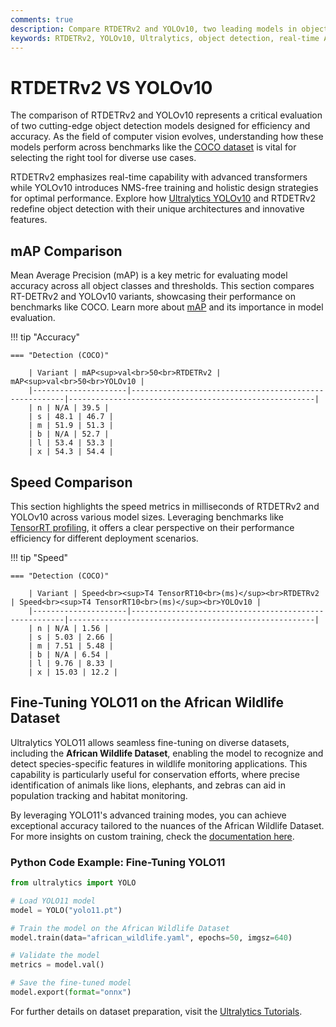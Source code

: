 ```yaml
---
comments: true
description: Compare RTDETRv2 and YOLOv10, two leading models in object detection and real-time AI. Explore their performance, efficiency, and applications in edge AI and computer vision, and understand how these models redefine the future of real-time object detection.
keywords: RTDETRv2, YOLOv10, Ultralytics, object detection, real-time AI, edge AI, computer vision, AI models comparison, efficiency, performance
---
```


# RTDETRv2 VS YOLOv10

The comparison of RTDETRv2 and YOLOv10 represents a critical evaluation of two cutting-edge object detection models designed for efficiency and accuracy. As the field of computer vision evolves, understanding how these models perform across benchmarks like the [COCO dataset](https://docs.ultralytics.com/datasets/detect/coco/) is vital for selecting the right tool for diverse use cases.

RTDETRv2 emphasizes real-time capability with advanced transformers while YOLOv10 introduces NMS-free training and holistic design strategies for optimal performance. Explore how [Ultralytics YOLOv10](https://docs.ultralytics.com/models/yolov10/) and RTDETRv2 redefine object detection with their unique architectures and innovative features.

## mAP Comparison

Mean Average Precision (mAP) is a key metric for evaluating model accuracy across all object classes and thresholds. This section compares RT-DETRv2 and YOLOv10 variants, showcasing their performance on benchmarks like COCO. Learn more about [mAP](https://www.ultralytics.com/glossary/mean-average-precision-map) and its importance in model evaluation.

!!! tip "Accuracy"

    === "Detection (COCO)"

    	| Variant | mAP<sup>val<br>50<br>RTDETRv2 | mAP<sup>val<br>50<br>YOLOv10 |
    	|---------------------|-------------------------------------------------------|-------------------------------------------------------|
    	| n | N/A | 39.5 |
    	| s | 48.1 | 46.7 |
    	| m | 51.9 | 51.3 |
    	| b | N/A | 52.7 |
    	| l | 53.4 | 53.3 |
    	| x | 54.3 | 54.4 |

## Speed Comparison

This section highlights the speed metrics in milliseconds of RTDETRv2 and YOLOv10 across various model sizes. Leveraging benchmarks like [TensorRT profiling](https://docs.ultralytics.com/reference/utils/benchmarks/), it offers a clear perspective on their performance efficiency for different deployment scenarios.

!!! tip "Speed"

    === "Detection (COCO)"

    	| Variant | Speed<br><sup>T4 TensorRT10<br>(ms)</sup><br>RTDETRv2 | Speed<br><sup>T4 TensorRT10<br>(ms)</sup><br>YOLOv10 |
    	|---------------------|-------------------------------------------------------|-------------------------------------------------------|
    	| n | N/A | 1.56 |
    	| s | 5.03 | 2.66 |
    	| m | 7.51 | 5.48 |
    	| b | N/A | 6.54 |
    	| l | 9.76 | 8.33 |
    	| x | 15.03 | 12.2 |

## Fine-Tuning YOLO11 on the African Wildlife Dataset

Ultralytics YOLO11 allows seamless fine-tuning on diverse datasets, including the **African Wildlife Dataset**, enabling the model to recognize and detect species-specific features in wildlife monitoring applications. This capability is particularly useful for conservation efforts, where precise identification of animals like lions, elephants, and zebras can aid in population tracking and habitat monitoring.

By leveraging YOLO11's advanced training modes, you can achieve exceptional accuracy tailored to the nuances of the African Wildlife Dataset. For more insights on custom training, check the [documentation here](https://docs.ultralytics.com/modes/train/).

### Python Code Example: Fine-Tuning YOLO11

```python
from ultralytics import YOLO

# Load YOLO11 model
model = YOLO("yolo11.pt")

# Train the model on the African Wildlife Dataset
model.train(data="african_wildlife.yaml", epochs=50, imgsz=640)

# Validate the model
metrics = model.val()

# Save the fine-tuned model
model.export(format="onnx")
```

For further details on dataset preparation, visit the [Ultralytics Tutorials](https://docs.ultralytics.com/guides/).
